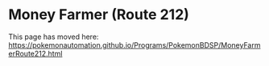 # Money Farmer (Route 212)

This page has moved here: https://pokemonautomation.github.io/Programs/PokemonBDSP/MoneyFarmerRoute212.html

